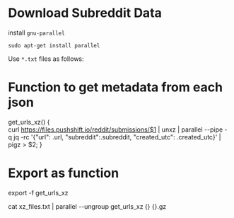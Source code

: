 # Download Subreddit Data

install `gnu-parallel`

`sudo apt-get install parallel`

Use `*.txt` files as follows:

# Function to get metadata from each json

get_urls_xz() {   
    curl https://files.pushshift.io/reddit/submissions/$1 | unxz |  parallel --pipe -q jq -rc '{"url": .url, "subreddit":.subreddit, "created_utc": .created_utc}' | pigz > $2;
}

# Export as function

export -f get_urls_xz

cat xz_files.txt | parallel --ungroup get_urls_xz {} {}.gz